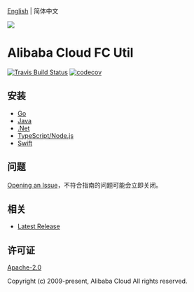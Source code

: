 [English](README.md) | 简体中文

![](https://aliyunsdk-pages.alicdn.com/icons/AlibabaCloud.svg)

# Alibaba Cloud FC Util

[![Travis Build Status](https://travis-ci.org/aliyun/fc-util.svg?branch=master)](https://travis-ci.org/aliyun/fc-util)
[![codecov](https://codecov.io/gh/aliyun/fc-util/branch/master/graph/badge.svg)](https://codecov.io/gh/aliyun/fc-util)

## 安装

- [Go](./golang/README-CN.md)
- [Java](./java/README-CN.md)
- [.Net](./csharp/README-CN.md)
- [TypeScript/Node.js](./ts/README-CN.md)
- [Swift](./swift/README-CN.md)

## 问题

[Opening an Issue](https://github.com/aliyun/fc-util/issues/new)，不符合指南的问题可能会立即关闭。

## 相关

- [Latest Release](https://github.com/aliyun/fc-util)

## 许可证

[Apache-2.0](http://www.apache.org/licenses/LICENSE-2.0)

Copyright (c) 2009-present, Alibaba Cloud All rights reserved.
